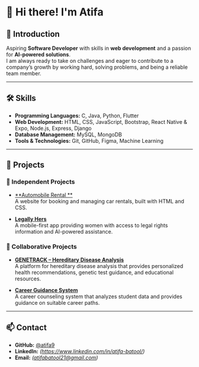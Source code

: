 # 👋 Hi there! I'm Atifa  

## 🚀 Introduction  
Aspiring **Software Developer** with skills in **web development** and a passion for **AI-powered solutions**.  
I am always ready to take on challenges and eager to contribute to a company’s growth by working hard, solving problems, and being a reliable team member.  

---

## 🛠️ Skills  

- **Programming Languages:** C, Java, Python, Flutter  
- **Web Development:** HTML, CSS, JavaScript, Bootstrap, React Native & Expo, Node.js, Express, Django  
- **Database Management:** MySQL, MongoDB  
- **Tools & Technologies:** Git, GitHub, Figma, Machine Learning  

---

## 📂 Projects  

### 🔹 Independent Projects  
- [**Automobile Rental **](https://github.com/atifa9/car-rental-website)  
  A website for booking and managing car rentals, built with HTML and CSS.  

- [**Legally Hers**](https://github.com/atifa9/Legally-Hers)  
  A mobile-first app providing women with access to legal rights information and AI-powered assistance.  

### 🔹 Collaborative Projects  
- [**GENETRACK – Hereditary Disease Analysis**](https://github.com/anshikawasthi/GENETRACK-Hereditary-Disease-Analysis)  
  A platform for hereditary disease analysis that provides personalized health recommendations, genetic test guidance, and educational resources.  

- [**Career Guidance System**](https://github.com/anshikawasthi/Career-Guidance-System)  
  A career counseling system that analyzes student data and provides guidance on suitable career paths.  

---

## 📫 Contact  
- **GitHub:** [@atifa9](https://github.com/atifa9)  
- **LinkedIn:** *(https://www.linkedin.com/in/atifa-batool/)*  
- **Email:** *(atifabatool21@gmail.com)*  
